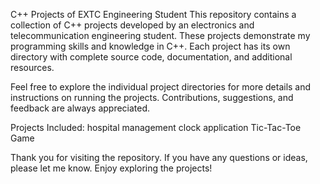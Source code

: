 C++ Projects of EXTC Engineering Student
This repository contains a collection of C++ projects developed by an electronics and telecommunication engineering student. These projects demonstrate my programming skills and knowledge in C++. Each project has its own directory with complete source code, documentation, and additional resources.

Feel free to explore the individual project directories for more details and instructions on running the projects. Contributions, suggestions, and feedback are always appreciated.

Projects Included:
hospital management
clock application
Tic-Tac-Toe Game

Thank you for visiting the repository. If you have any questions or ideas, please let me know. Enjoy exploring the projects!
